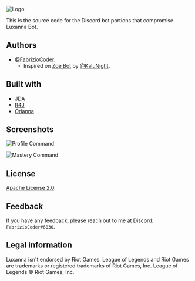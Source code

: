 ![Logo](https://cdn.discordapp.com/attachments/1003825080188543007/1005125543773089802/LUXANNA_BOT.png)

This is the source code for the Discord bot portions that compromise Luxanna Bot.

## Authors

- [@FabrizioCoder](https://www.github.com/FabrizioCoder).
  - Inspired on [Zoe Bot](https://github.com/Zoe-Discord-Bot/Zoe-Discord-Bot) by [@KaluNight](https://github.com/KaluNight).


## Built with

* [JDA](https://github.com/DV8FromTheWorld/JDA)
* [R4J](https://github.com/stelar7/R4J)
* [Orianna](https://github.com/meraki-analytics/orianna)


## Screenshots

![Profile Command](https://user-images.githubusercontent.com/74118796/183278263-54976079-08f5-4391-81a3-75d7ed08af63.png)

![Mastery Command](https://user-images.githubusercontent.com/74118796/183278340-137ed11c-6791-4f75-bc76-1c98ce69accf.png)


## License

[Apache License 2.0](https://choosealicense.com/licenses/apache-2.0/).


## Feedback

If you have any feedback, please reach out to me at Discord: `FabrizioCoder#6030`.


## Legal information
Luxanna isn't endorsed by Riot Games.
League of Legends and Riot Games are trademarks or registered trademarks of Riot Games, Inc. League of Legends © Riot Games, Inc.